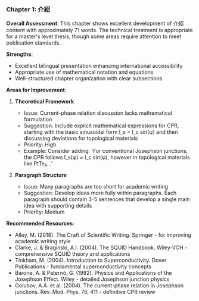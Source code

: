### Chapter 1: 介紹
**Overall Assessment**: This chapter shows excellent development of 介紹 content with approximately 71 words. The technical treatment is appropriate for a master's level thesis, though some areas require attention to meet publication standards.

**Strengths**:
- Excellent bilingual presentation enhancing international accessibility
- Appropriate use of mathematical notation and equations
- Well-structured chapter organization with clear subsections

**Areas for Improvement**:

1. **Theoretical Framework**
   - Issue: Current-phase relation discussion lacks mathematical formulation
   - Suggestion: Include explicit mathematical expressions for CPR, starting with the basic sinusoidal form I_s = I_c sin(φ) and then discussing deviations for topological materials
   - Priority: High
   - Example: Consider adding: 'For conventional Josephson junctions, the CPR follows I_s(φ) = I_c sin(φ), however in topological materials like PtTe₂...'

2. **Paragraph Structure**
   - Issue: Many paragraphs are too short for academic writing
   - Suggestion: Develop ideas more fully within paragraphs. Each paragraph should contain 3-5 sentences that develop a single main idea with supporting details
   - Priority: Medium

**Recommended Resources**:
- Alley, M. (2018). The Craft of Scientific Writing. Springer - for improving academic writing style
- Clarke, J. & Braginski, A.I. (2004). The SQUID Handbook. Wiley-VCH - comprehensive SQUID theory and applications
- Tinkham, M. (2004). Introduction to Superconductivity. Dover Publications - fundamental superconductivity concepts
- Barone, A. & Paternò, G. (1982). Physics and Applications of the Josephson Effect. Wiley - detailed Josephson junction physics
- Golubov, A.A. et al. (2004). The current-phase relation in Josephson junctions. Rev. Mod. Phys. 76, 411 - definitive CPR review
